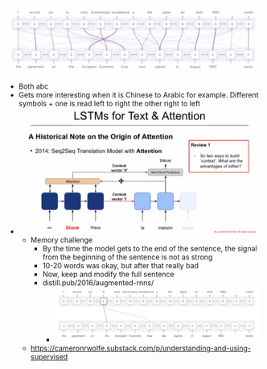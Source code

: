 ![](Pasted%20image%2020240521172048.png)
- Both abc
- Gets more interesting when it is Chinese to Arabic for example. Different symbols + one is read left to right the other right to left
- ![](Pasted%20image%2020240521172200.png)
	- Memory challenge
		- By the time the model gets to the end of the sentence, the signal from the beginning of the sentence is not as strong
		- 10-20 words was okay, but after that really bad
		- Now, keep and modify the full sentence 
		- distill.pub/2016/augmented-rnns/
			- ![](Pasted%20image%2020240521173141.png)
	- https://cameronrwolfe.substack.com/p/understanding-and-using-supervised

